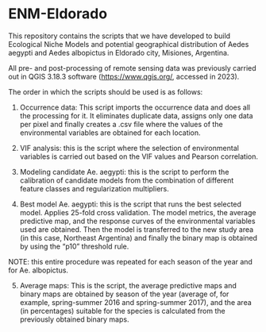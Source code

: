 # ENM-Eldorado
This repository contains the scripts that we have developed to build Ecological Niche Models and potential geographical distribution of Aedes aegypti and Aedes albopictus in Eldorado city, Misiones, Argentina.

All pre- and post-processing of remote sensing data was previously carried out in QGIS 3.18.3 software (https://www.qgis.org/, accessed in 2023).

The order in which the scripts should be used is as follows:

1. Occurrence data: This script imports the occurrence data and does all the processing for it. It eliminates duplicate data, assigns only one data per pixel and finally creates a .csv file where the values of the environmental variables are obtained for each location.

2. VIF analysis: this is the script where the selection of environmental variables is carried out based on the VIF values and Pearson correlation.

3. Modeling candidate Ae. aegypti: this is the script to perform the calibration of candidate models from the combination of different feature classes and regularization multipliers.

4. Best model Ae. aegypti: this is the script that runs the best selected model. Applies 25-fold cross validation. The model metrics, the average predictive map, and the response curves of the environmental variables used are obtained. Then the model is transferred to the new study area (in this case, Northeast Argentina) and finally the binary map is obtained by using the “p10” threshold rule.

NOTE: this entire procedure was repeated for each season of the year and for Ae. albopictus.

5. Average maps: This is the script, the average predictive maps and binary maps are obtained by season of the year (average of, for example, spring-summer 2016 and spring-summer 2017), and the area (in percentages) suitable for the species is calculated from the previously obtained binary maps.
